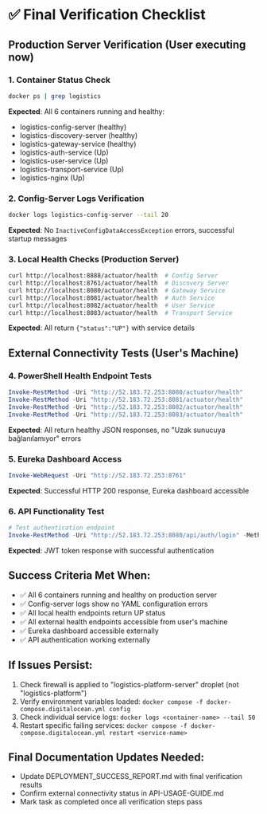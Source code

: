 # ✅ Final Verification Checklist

## Production Server Verification (User executing now)

### 1. Container Status Check
```bash
docker ps | grep logistics
```
**Expected**: All 6 containers running and healthy:
- logistics-config-server (healthy)
- logistics-discovery-server (healthy) 
- logistics-gateway-service (healthy)
- logistics-auth-service (Up)
- logistics-user-service (Up)
- logistics-transport-service (Up)
- logistics-nginx (Up)

### 2. Config-Server Logs Verification
```bash
docker logs logistics-config-server --tail 20
```
**Expected**: No `InactiveConfigDataAccessException` errors, successful startup messages

### 3. Local Health Checks (Production Server)
```bash
curl http://localhost:8888/actuator/health  # Config Server
curl http://localhost:8761/actuator/health  # Discovery Server  
curl http://localhost:8080/actuator/health  # Gateway Service
curl http://localhost:8081/actuator/health  # Auth Service
curl http://localhost:8082/actuator/health  # User Service
curl http://localhost:8083/actuator/health  # Transport Service
```
**Expected**: All return `{"status":"UP"}` with service details

## External Connectivity Tests (User's Machine)

### 4. PowerShell Health Endpoint Tests
```powershell
Invoke-RestMethod -Uri "http://52.183.72.253:8080/actuator/health"
Invoke-RestMethod -Uri "http://52.183.72.253:8081/actuator/health"
Invoke-RestMethod -Uri "http://52.183.72.253:8082/actuator/health"
Invoke-RestMethod -Uri "http://52.183.72.253:8083/actuator/health"
```
**Expected**: All return healthy JSON responses, no "Uzak sunucuya bağlanılamıyor" errors

### 5. Eureka Dashboard Access
```powershell
Invoke-WebRequest -Uri "http://52.183.72.253:8761"
```
**Expected**: Successful HTTP 200 response, Eureka dashboard accessible

### 6. API Functionality Test
```powershell
# Test authentication endpoint
Invoke-RestMethod -Uri "http://52.183.72.253:8080/api/auth/login" -Method POST -ContentType "application/json" -Body '{"username":"admin","password":"admin123"}'
```
**Expected**: JWT token response with successful authentication

## Success Criteria Met When:
- ✅ All 6 containers running and healthy on production server
- ✅ Config-server logs show no YAML configuration errors
- ✅ All local health endpoints return UP status
- ✅ All external health endpoints accessible from user's machine
- ✅ Eureka dashboard accessible externally
- ✅ API authentication working externally

## If Issues Persist:
1. Check firewall is applied to "logistics-platform-server" droplet (not "logistics-platform")
2. Verify environment variables loaded: `docker compose -f docker-compose.digitalocean.yml config`
3. Check individual service logs: `docker logs <container-name> --tail 50`
4. Restart specific failing services: `docker compose -f docker-compose.digitalocean.yml restart <service-name>`

## Final Documentation Updates Needed:
- Update DEPLOYMENT_SUCCESS_REPORT.md with final verification results
- Confirm external connectivity status in API-USAGE-GUIDE.md
- Mark task as completed once all verification steps pass
